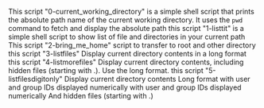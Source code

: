 This script "0-current_working_directory" is a simple shell script that prints the absolute path name of the current working directory. It uses the `pwd` command to fetch and display the absolute path
this script "1-listtit" is a simple shell script to show list of file and directories in your current path
This script "2-bring_me_home" script to transfer to root and other directory
this script "3-listfiles" Display current directory contents in a long format
this script "4-listmorefiles" Display current directory contents, including hidden files (starting with .). Use the long format.
this script "5-listfilesdigitonly" Display current directory contents Long format with user and group IDs displayed numerically with user and group IDs displayed numerically And hidden files (starting with .)
